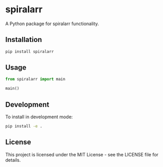 # spiralarr

A Python package for spiralarr functionality.

## Installation

```bash
pip install spiralarr
```

## Usage

```python
from spiralarr import main

main()
```

## Development

To install in development mode:

```bash
pip install -e .
```

## License

This project is licensed under the MIT License - see the LICENSE file for details.

